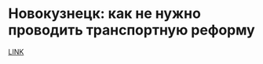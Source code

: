 # Новокузнецк: как не нужно проводить транспортную реформу



[LINK](https://varlamov.ru/4100761.html)